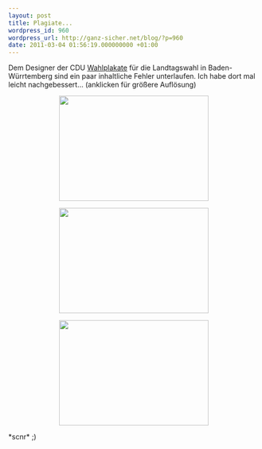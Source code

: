 ```yaml
---
layout: post
title: Plagiate...
wordpress_id: 960
wordpress_url: http://ganz-sicher.net/blog/?p=960
date: 2011-03-04 01:56:19.000000000 +01:00
---
```

Dem Designer der CDU <a href="http://tinyurl.com/4rzb9kr ">Wahlplakate</a> für die Landtagswahl in Baden-Würrtemberg sind ein paar inhaltliche Fehler unterlaufen. Ich habe dort mal leicht nachgebessert...
(anklicken für größere Auflösung)
<p style="text-align: center;"><a href="http://ganz-sicher.net/blog/wp-content/uploads/aufstieg_plagiat.jpg"><img class="size-full wp-image-961    aligncenter" title="aufstieg_plagiat" src="http://ganz-sicher.net/blog/wp-content/uploads/aufstieg_plagiat.jpg" alt="" width="300" height="212" /></a></p>
<!--more-->
<p style="text-align: center;"><a href="http://ganz-sicher.net/blog/wp-content/uploads/sicherheit_plagiat.jpg"><img class="aligncenter" title="sicherheit_plagiat" src="http://ganz-sicher.net/blog/wp-content/uploads/sicherheit_plagiat.jpg" alt="" width="300" height="212" /></a></p>
<p style="text-align: center;"><a href="http://ganz-sicher.net/blog/wp-content/uploads/bildung2_plagiat.jpg"><img class="size-full wp-image-962   aligncenter" title="bildung2_plagiat" src="http://ganz-sicher.net/blog/wp-content/uploads/bildung2_plagiat.jpg" alt="" width="300" height="212" /></a></p>
<p style="text-align: left;">*scnr* ;)<a href="http://ganz-sicher.net/blog/wp-content/uploads/sicherheit_plagiat.jpg"></a></p>
